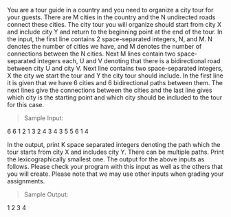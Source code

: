 You are a tour guide in a country and you need to organize a city tour for your guests. 
There are M cities in the country and the N undirected roads connect these cities. The city tour you 
will organize should start from city X and include city Y and return to the beginning point at the 
end of the tour. 
In the input, the first line contains 2 space-separated integers, N, and M. N denotes the 
number of cities we have, and M denotes the number of connections between the N cities. Next M 
lines contain two space-separated integers each, U and V denoting that there is a bidirectional road 
between city U and city V. Next line contains two space-separated integers, X the city we start the 
tour and Y the city tour should include. 
In the first line it is given that we have 6 cities and 6 bidirectional paths between them. The 
next lines give the connections between the cities and the last line gives which city is the starting 
point and which city should be included to the tour for this case. 
>Sample Input: 

6 6 
1 2 
1 3 
2 4 
3 4 
3 5 
5 6 
1 4 

In the output, print K space separated integers denoting the path which the tour starts from 
city X and includes city Y. There can be multiple paths. Print the lexicographically smallest one. 
The output for the above inputs as follows. Please check your program with this input as 
well as the others that you will create. Please note that we may use other inputs when grading your 
assignments. 
>Sample Output: 

1 2 3 4 
